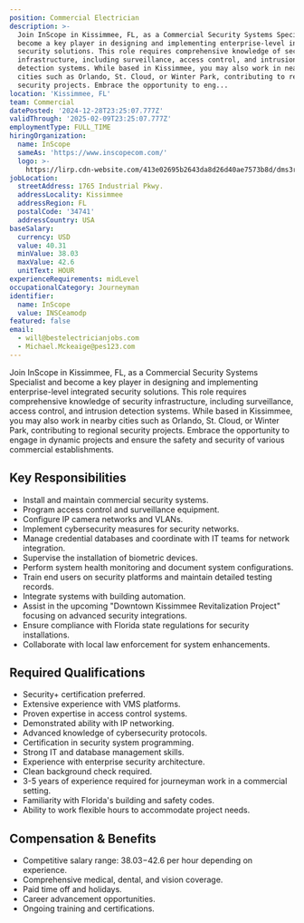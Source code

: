 ```yaml
---
position: Commercial Electrician
description: >-
  Join InScope in Kissimmee, FL, as a Commercial Security Systems Specialist and
  become a key player in designing and implementing enterprise-level integrated
  security solutions. This role requires comprehensive knowledge of security
  infrastructure, including surveillance, access control, and intrusion
  detection systems. While based in Kissimmee, you may also work in nearby
  cities such as Orlando, St. Cloud, or Winter Park, contributing to regional
  security projects. Embrace the opportunity to eng...
location: 'Kissimmee, FL'
team: Commercial
datePosted: '2024-12-28T23:25:07.777Z'
validThrough: '2025-02-09T23:25:07.777Z'
employmentType: FULL_TIME
hiringOrganization:
  name: InScope
  sameAs: 'https://www.inscopecom.com/'
  logo: >-
    https://lirp.cdn-website.com/413e02695b2643da8d26d40ae7573b8d/dms3rep/multi/opt/Inscope+logo+for+website-a85d3781-1920w.png
jobLocation:
  streetAddress: 1765 Industrial Pkwy.
  addressLocality: Kissimmee
  addressRegion: FL
  postalCode: '34741'
  addressCountry: USA
baseSalary:
  currency: USD
  value: 40.31
  minValue: 38.03
  maxValue: 42.6
  unitText: HOUR
experienceRequirements: midLevel
occupationalCategory: Journeyman
identifier:
  name: InScope
  value: INSCeamodp
featured: false
email:
  - will@bestelectricianjobs.com
  - Michael.Mckeaige@pes123.com
---
```




Join InScope in Kissimmee, FL, as a Commercial Security Systems Specialist and become a key player in designing and implementing enterprise-level integrated security solutions. This role requires comprehensive knowledge of security infrastructure, including surveillance, access control, and intrusion detection systems. While based in Kissimmee, you may also work in nearby cities such as Orlando, St. Cloud, or Winter Park, contributing to regional security projects. Embrace the opportunity to engage in dynamic projects and ensure the safety and security of various commercial establishments.

## Key Responsibilities
- Install and maintain commercial security systems.
- Program access control and surveillance equipment.
- Configure IP camera networks and VLANs.
- Implement cybersecurity measures for security networks.
- Manage credential databases and coordinate with IT teams for network integration.
- Supervise the installation of biometric devices.
- Perform system health monitoring and document system configurations.
- Train end users on security platforms and maintain detailed testing records.
- Integrate systems with building automation.
- Assist in the upcoming "Downtown Kissimmee Revitalization Project" focusing on advanced security integrations.
- Ensure compliance with Florida state regulations for security installations.
- Collaborate with local law enforcement for system enhancements.

## Required Qualifications
- Security+ certification preferred.
- Extensive experience with VMS platforms.
- Proven expertise in access control systems.
- Demonstrated ability with IP networking.
- Advanced knowledge of cybersecurity protocols.
- Certification in security system programming.
- Strong IT and database management skills.
- Experience with enterprise security architecture.
- Clean background check required.
- 3-5 years of experience required for journeyman work in a commercial setting.
- Familiarity with Florida's building and safety codes.
- Ability to work flexible hours to accommodate project needs.

## Compensation & Benefits
- Competitive salary range: $38.03-$42.6 per hour depending on experience.
- Comprehensive medical, dental, and vision coverage.
- Paid time off and holidays.
- Career advancement opportunities.
- Ongoing training and certifications.